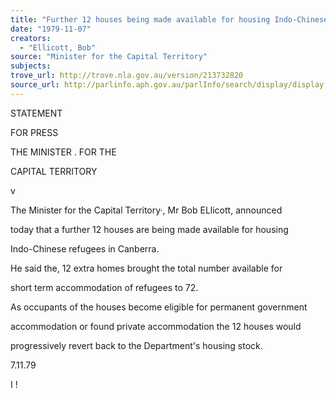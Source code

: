 ```yaml
---
title: "Further 12 houses being made available for housing Indo-Chinese refugees in Canberra"
date: "1979-11-07"
creators:
  - "Ellicott, Bob"
source: "Minister for the Capital Territory"
subjects:
trove_url: http://trove.nla.gov.au/version/213732820
source_url: http://parlinfo.aph.gov.au/parlInfo/search/display/display.w3p;query=Id%3A%22media/pressrel/HPR10028015%22
---
```


 STATEMENT  

 FOR PRESS

 THE MINISTER   . FOR THE  

 CAPITAL TERRITORY

 v

 The Minister for the Capital Territory·, Mr Bob ELlicott, announced 

 today that a further 12 houses are being made available for housing 

 Indo-Chinese refugees in Canberra.

 He said the, 12 extra homes brought the total number available for 

 short term accommodation of refugees to 72.

 As occupants of the houses become eligible for permanent government 

 accommodation or found private accommodation the 12 houses would 

 progressively revert back to the Department's housing stock.

 7.11.79

 I !

